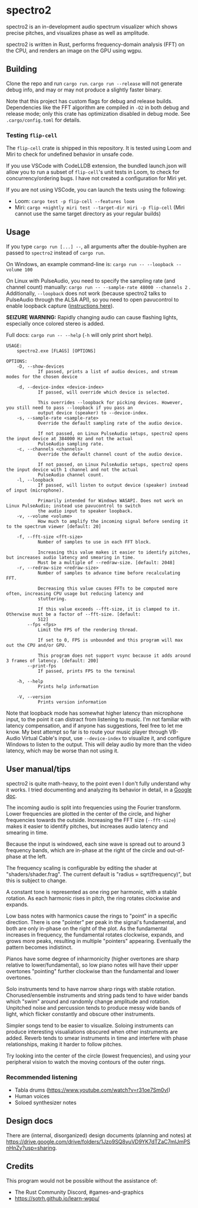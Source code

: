# spectro2

spectro2 is an in-development audio spectrum visualizer which shows precise pitches, and visualizes phase as well as amplitude.

spectro2 is written in Rust, performs frequency-domain analysis (FFT) on the CPU, and renders an image on the GPU using wgpu.

## Building

Clone the repo and run `cargo run`. `cargo run --release` will not generate debug info, and may or may not produce a slightly faster binary.

Note that this project has custom flags for debug and release builds. Dependencies like the FFT algorithm are compiled in `-O2` in both debug and release mode; only this crate has optimization disabled in debug mode. See `.cargo/config.toml` for details.

### Testing `flip-cell`

The `flip-cell` crate is shipped in this repository. It is tested using Loom and Miri to check for undefined behavior in unsafe code.

If you use VSCode with CodeLLDB extension, the bundled launch.json will allow you to run a subset of `flip-cell`'s unit tests in Loom, to check for concurrency/ordering bugs. I have not created a configuration for Miri yet.

If you are not using VSCode, you can launch the tests using the following:

- Loom: `cargo test -p flip-cell --features loom`
- Miri: `cargo +nightly miri test --target-dir miri -p flip-cell` (Miri cannot use the same target directory as your regular builds)

## Usage

If you type `cargo run [...] --`, all arguments after the double-hyphen are passed to `spectro2` instead of `cargo run`.

On Windows, an example command-line is: `cargo run -- --loopback --volume 100`

On Linux with PulseAudio, you need to specify the sampling rate (and channel count) manually: `cargo run -- --sample-rate 48000 --channels 2` . Additionally, `--loopback` does not work (because spectro2 talks to PulseAudio through the ALSA API), so you need to open pavucontrol to enable loopback capture ([instructions here](https://wiki.ubuntu.com/record_system_sound#Audio_Loopback_Recording_With_PulseAudio)).

**SEIZURE WARNING:** Rapidly changing audio can cause flashing lights, especially once colored stereo is added.

Full docs: `cargo run -- --help` (`-h` will only print short help).

```
USAGE:
    spectro2.exe [FLAGS] [OPTIONS]

OPTIONS:
    -D, --show-devices
            If passed, prints a list of audio devices, and stream modes for the chosen device

    -d, --device-index <device-index>
            If passed, will override which device is selected.

            This overrides --loopback for picking devices. However, you still need to pass --loopback if you pass an
            output device (speaker) to --device-index.
    -s, --sample-rate <sample-rate>
            Override the default sampling rate of the audio device.

            If not passed, on Linux PulseAudio setups, spectro2 opens the input device at 384000 Hz and not the actual
            PulseAudio sampling rate.
    -c, --channels <channels>
            Override the default channel count of the audio device.

            If not passed, on Linux PulseAudio setups, spectro2 opens the input device with 1 channel and not the actual
            PulseAudio channel count.
    -l, --loopback
            If passed, will listen to output device (speaker) instead of input (microphone).

            Primarily intended for Windows WASAPI. Does not work on Linux PulseAudio; instead use pavucontrol to switch
            the audio input to speaker loopback.
    -v, --volume <volume>
            How much to amplify the incoming signal before sending it to the spectrum viewer [default: 20]

    -f, --fft-size <fft-size>
            Number of samples to use in each FFT block.

            Increasing this value makes it easier to identify pitches, but increases audio latency and smearing in time.
            Must be a multiple of --redraw-size. [default: 2048]
    -r, --redraw-size <redraw-size>
            Number of samples to advance time before recalculating FFT.

            Decreasing this value causes FFTs to be computed more often, increasing CPU usage but reducing latency and
            stuttering.

            If this value exceeds --fft-size, it is clamped to it. Otherwise must be a factor of --fft-size. [default:
            512]
        --fps <fps>
            Limit the FPS of the rendering thread.

            If set to 0, FPS is unbounded and this program will max out the CPU and/or GPU.

            This program does not support vsync because it adds around 3 frames of latency. [default: 200]
        --print-fps
            If passed, prints FPS to the terminal

    -h, --help
            Prints help information

    -V, --version
            Prints version information
```

Note that loopback mode has somewhat higher latency than microphone input, to the point it can distract from listening to music. I'm not familiar with latency compensation, and if anyone has suggestions, feel free to let me know. My best attempt so far is to route your music player through VB-Audio Virtual Cable's input, use `--device-index` to visualize it, and configure Windows to listen to the output. This will delay audio by more than the video latency, which may be worse than not using it.

## User manual/tips

spectro2 is quite math-heavy, to the point even I don't fully understand why it works. I tried documenting and analyzing its behavior in detail, in a [Google doc](https://docs.google.com/document/d/1VexTdd1ea_KjvInykhxxyDuwXhSR_kpzonaKZ-HK96U).

The incoming audio is split into frequencies using the Fourier transform. Lower frequencies are plotted in the center of the circle, and higher frequencies towards the outside. Increasing the FFT size (`--fft-size`) makes it easier to identify pitches, but increases audio latency and smearing in time.

Because the input is windowed, each sine wave is spread out to around 3 frequency bands, which are in-phase at the right of the circle and out-of-phase at the left.

The frequency scaling is configurable by editing the shader at "shaders/shader.frag". The current default is "radius = sqrt(frequency)", but this is subject to change.

A constant tone is represented as one ring per harmonic, with a stable rotation. As each harmonic rises in pitch, the ring rotates clockwise and expands.

Low bass notes with harmonics cause the rings to "point" in a specific direction. There is one "pointer" per peak in the signal's fundamental, and both are only in-phase on the right of the plot. As the fundamental increases in frequency, the fundamental rotates clockwise, expands, and grows more peaks, resulting in multiple "pointers" appearing. Eventually the pattern becomes indistinct.

Pianos have some degree of inharmonicity (higher overtones are sharp relative to lower/fundamental), so low piano notes will have their upper overtones "pointing" further clockwise than the fundamental and lower overtones.

Solo instruments tend to have narrow sharp rings with stable rotation. Chorused/ensemble instruments and string pads tend to have wider bands which "swim" around and randomly change amplitude and rotation. Unpitched noise and percussion tends to produce messy wide bands of light, which flicker constantly and obscure other instruments.

Simpler songs tend to be easier to visualize. Soloing instruments can produce interesting visualiations obscured when other instruments are added. Reverb tends to smear instruments in time and interfere with phase relationships, making it harder to follow pitches.

Try looking into the center of the circle (lowest frequencies), and using your peripheral vision to watch the moving contours of the outer rings.

### Recommended listening

- Tabla drums (https://www.youtube.com/watch?v=r31oe7Sm0vI)
- Human voices
- Soloed synthesizer notes

## Design docs

There are (internal, disorganized) design documents (planning and notes) at https://drive.google.com/drive/folders/1Jzo9SQ8yuVD9YK7dTZaC7mlJmPSnHnZy?usp=sharing.

## Credits

This program would not be possible without the assistance of:

- The Rust Community Discord, #games-and-graphics
- https://sotrh.github.io/learn-wgpu/
